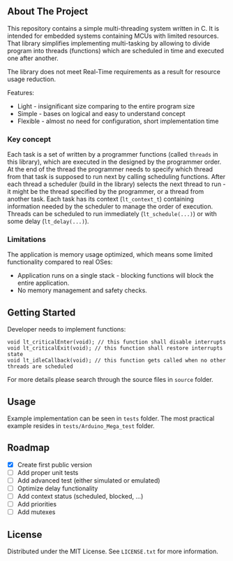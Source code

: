 <!-- ABOUT THE PROJECT -->
## About The Project

This repository contains a simple multi-threading system written in C. It is intended for embedded systems containing MCUs with limited resources. That library simplifies implementing multi-tasking by allowing to divide program into threads (functions) which are scheduled in time and executed one after another.

The library does not meet Real-Time requirements as a result for resource usage reduction.

Features:
* Light - insignificant size comparing to the entire program size
* Simple - bases on logical and easy to understand concept
* Flexible - almost no need for configuration, short implementation time

### Key concept

Each task is a set of written by a programmer functions (called `threads` in this library), which are executed in the designed by the programmer order. At the end of the thread the programmer needs to specify which thread from that task is supposed to run next by calling scheduling functions. After each thread a scheduler (build in the library) selects the next thread to run - it might be the thread specified by the programmer, or a thread from another task. Each task has its context (`lt_context_t`) containing information needed by the scheduler to manage the order of execution. Threads can be scheduled to run immediately (`lt_schedule(...)`) or with some delay (`lt_delay(...)`).

### Limitations

The application is memory usage optimized, which means some limited functionality compared to real OSes:
* Application runs on a single stack - blocking functions will block the entire application.
* No memory management and safety checks.

<!-- GETTING STARTED -->
## Getting Started

Developer needs to implement functions: 
```
void lt_criticalEnter(void); // this function shall disable interrupts
void lt_criticalExit(void); // this function shall restore interrupts state
void lt_idleCallback(void); // this function gets called when no other threads are scheduled
```

For more details please search through the source files in `source` folder.

<!-- USAGE EXAMPLES -->
## Usage

Example implementation can be seen in `tests` folder. The most practical example resides in `tests/Arduino_Mega_test` folder.

<!-- ROADMAP -->
## Roadmap

- [x] Create first public version
- [ ] Add proper unit tests
- [ ] Add advanced test (either simulated or emulated)
- [ ] Optimize delay functionality
- [ ] Add context status (scheduled, blocked, ...)
- [ ] Add priorities
- [ ] Add mutexes

<!-- LICENSE -->
## License

Distributed under the MIT License. See `LICENSE.txt` for more information.